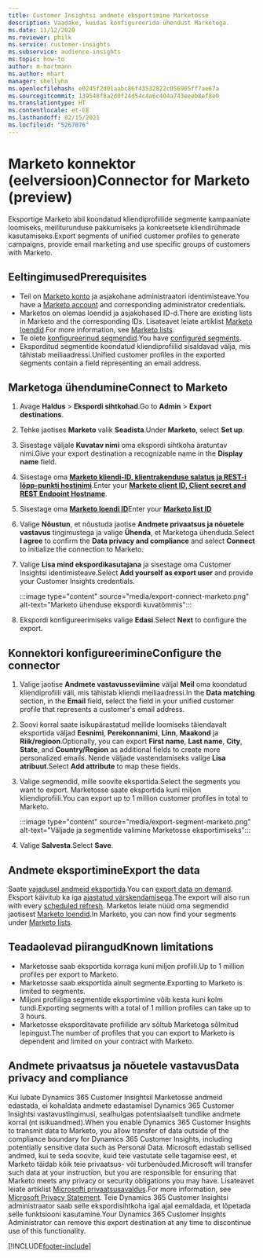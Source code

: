 ```yaml
---
title: Customer Insightsi andmete eksportimine Marketosse
description: Vaadake, kuidas konfigureerida ühendust Marketoga.
ms.date: 11/12/2020
ms.reviewer: philk
ms.service: customer-insights
ms.subservice: audience-insights
ms.topic: how-to
author: m-hartmann
ms.author: mhart
manager: shellyha
ms.openlocfilehash: e0245f2d01aabc86f43532822c056965ff7ae67a
ms.sourcegitcommit: 139548f8a2d0f24d54c4a6c404a743eeeb8ef8e0
ms.translationtype: HT
ms.contentlocale: et-EE
ms.lasthandoff: 02/15/2021
ms.locfileid: "5267076"
---
```

# <a name="connector-for-marketo-preview"></a><span data-ttu-id="cf49d-103">Marketo konnektor (eelversioon)</span><span class="sxs-lookup"><span data-stu-id="cf49d-103">Connector for Marketo (preview)</span></span>

<span data-ttu-id="cf49d-104">Eksportige Marketo abil koondatud kliendiprofiilide segmente kampaaniate loomiseks, meiliturunduse pakkumiseks ja konkreetsete kliendirühmade kasutamiseks.</span><span class="sxs-lookup"><span data-stu-id="cf49d-104">Export segments of unified customer profiles to generate campaigns, provide email marketing and use specific groups of customers with Marketo.</span></span>

## <a name="prerequisites"></a><span data-ttu-id="cf49d-105">Eeltingimused</span><span class="sxs-lookup"><span data-stu-id="cf49d-105">Prerequisites</span></span>

-   <span data-ttu-id="cf49d-106">Teil on [Marketo konto](https://login.marketo.com/) ja asjakohane administraatori identimisteave.</span><span class="sxs-lookup"><span data-stu-id="cf49d-106">You have a [Marketo account](https://login.marketo.com/) and corresponding administrator credentials.</span></span>
-   <span data-ttu-id="cf49d-107">Marketos on olemas loendid ja asjakohased ID-d.</span><span class="sxs-lookup"><span data-stu-id="cf49d-107">There are existing lists in Marketo and the corresponding IDs.</span></span> <span data-ttu-id="cf49d-108">Lisateavet leiate artiklist [Marketo loendid](https://docs.marketo.com/display/public/DOCS/Understanding+Static+Lists).</span><span class="sxs-lookup"><span data-stu-id="cf49d-108">For more information, see [Marketo lists](https://docs.marketo.com/display/public/DOCS/Understanding+Static+Lists).</span></span>
-   <span data-ttu-id="cf49d-109">Te olete [konfigureerinud segmendid](segments.md).</span><span class="sxs-lookup"><span data-stu-id="cf49d-109">You have [configured segments](segments.md).</span></span>
-   <span data-ttu-id="cf49d-110">Eksporditud segmentide koondatud kliendiprofiilid sisaldavad välja, mis tähistab meiliaadressi.</span><span class="sxs-lookup"><span data-stu-id="cf49d-110">Unified customer profiles in the exported segments contain a field representing an email address.</span></span>

## <a name="connect-to-marketo"></a><span data-ttu-id="cf49d-111">Marketoga ühendumine</span><span class="sxs-lookup"><span data-stu-id="cf49d-111">Connect to Marketo</span></span>

1. <span data-ttu-id="cf49d-112">Avage **Haldus** > **Ekspordi sihtkohad**.</span><span class="sxs-lookup"><span data-stu-id="cf49d-112">Go to **Admin** > **Export destinations**.</span></span>

1. <span data-ttu-id="cf49d-113">Tehke jaotises **Marketo** valik **Seadista**.</span><span class="sxs-lookup"><span data-stu-id="cf49d-113">Under **Marketo**, select **Set up**.</span></span>

1. <span data-ttu-id="cf49d-114">Sisestage väljale **Kuvatav nimi** oma ekspordi sihtkoha äratuntav nimi.</span><span class="sxs-lookup"><span data-stu-id="cf49d-114">Give your export destination a recognizable name in the **Display name** field.</span></span>

1. <span data-ttu-id="cf49d-115">Sisestage oma **[Marketo kliendi-ID, klientrakenduse salatus ja REST-i lõpp-punkti hostinimi](https://developers.marketo.com/rest-api/authentication/)**.</span><span class="sxs-lookup"><span data-stu-id="cf49d-115">Enter your **[Marketo client ID, Client secret and REST Endpoint Hostname](https://developers.marketo.com/rest-api/authentication/)**.</span></span>

1. <span data-ttu-id="cf49d-116">Sisestage oma **[Marketo loendi ID](https://docs.marketo.com/display/public/DOCS/Understanding+Static+Lists)**</span><span class="sxs-lookup"><span data-stu-id="cf49d-116">Enter your **[Marketo list ID](https://docs.marketo.com/display/public/DOCS/Understanding+Static+Lists)**</span></span> 

1. <span data-ttu-id="cf49d-117">Valige **Nõustun**, et nõustuda jaotise **Andmete privaatsus ja nõuetele vastavus** tingimustega ja valige **Ühenda**, et Marketoga ühenduda.</span><span class="sxs-lookup"><span data-stu-id="cf49d-117">Select **I agree** to confirm the **Data privacy and compliance** and select **Connect** to initialize the connection to Marketo.</span></span>

1. <span data-ttu-id="cf49d-118">Valige **Lisa mind ekspordikasutajana** ja sisestage oma Customer Insightsi identimisteave.</span><span class="sxs-lookup"><span data-stu-id="cf49d-118">Select **Add yourself as export user** and provide your Customer Insights credentials.</span></span>

   :::image type="content" source="media/export-connect-marketo.png" alt-text="Marketo ühenduse ekspordi kuvatõmmis":::

1. <span data-ttu-id="cf49d-120">Ekspordi konfigureerimiseks valige **Edasi**.</span><span class="sxs-lookup"><span data-stu-id="cf49d-120">Select **Next** to configure the export.</span></span>

## <a name="configure-the-connector"></a><span data-ttu-id="cf49d-121">Konnektori konfigureerimine</span><span class="sxs-lookup"><span data-stu-id="cf49d-121">Configure the connector</span></span>

1. <span data-ttu-id="cf49d-122">Valige jaotise **Andmete vastavusseviimine** väljal **Meil** oma koondatud kliendiprofiili väli, mis tähistab kliendi meiliaadressi.</span><span class="sxs-lookup"><span data-stu-id="cf49d-122">In the **Data matching** section, in the **Email** field, select the field in your unified customer profile that represents a customer's email address.</span></span> 

1. <span data-ttu-id="cf49d-123">Soovi korral saate isikupärastatud meilide loomiseks täiendavalt eksportida väljad **Eesnimi**, **Perekonnanimi**, **Linn**, **Maakond** ja **Riik/regioon**.</span><span class="sxs-lookup"><span data-stu-id="cf49d-123">Optionally, you can export **First name**, **Last name**, **City**, **State**, and **Country/Region**  as additional fields to create more personalized emails.</span></span> <span data-ttu-id="cf49d-124">Nende väljade vastendamiseks valige **Lisa atribuut**.</span><span class="sxs-lookup"><span data-stu-id="cf49d-124">Select **Add attribute** to map these fields.</span></span>

1. <span data-ttu-id="cf49d-125">Valige segmendid, mille soovite eksportida.</span><span class="sxs-lookup"><span data-stu-id="cf49d-125">Select the segments you want to export.</span></span> <span data-ttu-id="cf49d-126">Marketosse saate eksportida kuni miljon kliendiprofiili.</span><span class="sxs-lookup"><span data-stu-id="cf49d-126">You can export up to 1 million customer profiles in total to Marketo.</span></span>

   :::image type="content" source="media/export-segment-marketo.png" alt-text="Väljade ja segmentide valimine Marketosse eksportimiseks":::

1. <span data-ttu-id="cf49d-128">Valige **Salvesta**.</span><span class="sxs-lookup"><span data-stu-id="cf49d-128">Select **Save**.</span></span>

## <a name="export-the-data"></a><span data-ttu-id="cf49d-129">Andmete eksportimine</span><span class="sxs-lookup"><span data-stu-id="cf49d-129">Export the data</span></span>

<span data-ttu-id="cf49d-130">Saate [vajadusel andmeid eksportida](export-destinations.md).</span><span class="sxs-lookup"><span data-stu-id="cf49d-130">You can [export data on demand](export-destinations.md).</span></span> <span data-ttu-id="cf49d-131">Eksport käivitub ka iga [ajastatud värskendamisega](system.md#schedule-tab).</span><span class="sxs-lookup"><span data-stu-id="cf49d-131">The export will also run with every [scheduled refresh](system.md#schedule-tab).</span></span> <span data-ttu-id="cf49d-132">Marketos leiate nüüd oma segmendid jaotisest [Marketo loendid](ttps://docs.marketo.com/display/public/DOCS/Understanding+Static+Lists).</span><span class="sxs-lookup"><span data-stu-id="cf49d-132">In Marketo, you can now find your segments under [Marketo lists](ttps://docs.marketo.com/display/public/DOCS/Understanding+Static+Lists).</span></span>

## <a name="known-limitations"></a><span data-ttu-id="cf49d-133">Teadaolevad piirangud</span><span class="sxs-lookup"><span data-stu-id="cf49d-133">Known limitations</span></span>

- <span data-ttu-id="cf49d-134">Marketosse saab eksportida korraga kuni miljon profiili.</span><span class="sxs-lookup"><span data-stu-id="cf49d-134">Up to 1 million profiles per export to Marketo.</span></span>
- <span data-ttu-id="cf49d-135">Marketosse saab eksportida ainult segmente.</span><span class="sxs-lookup"><span data-stu-id="cf49d-135">Exporting to Marketo is limited to segments.</span></span>
- <span data-ttu-id="cf49d-136">Miljoni profiiliga segmentide eksportimine võib kesta kuni kolm tundi.</span><span class="sxs-lookup"><span data-stu-id="cf49d-136">Exporting segments with a total of 1 million profiles can take up to 3 hours.</span></span> 
- <span data-ttu-id="cf49d-137">Marketosse eksporditavate profiilide arv sõltub Marketoga sõlmitud lepingust.</span><span class="sxs-lookup"><span data-stu-id="cf49d-137">The number of profiles that you can export to Marketo is dependent and limited on your contract with Marketo.</span></span>

## <a name="data-privacy-and-compliance"></a><span data-ttu-id="cf49d-138">Andmete privaatsus ja nõuetele vastavus</span><span class="sxs-lookup"><span data-stu-id="cf49d-138">Data privacy and compliance</span></span>

<span data-ttu-id="cf49d-139">Kui lubate Dynamics 365 Customer Insightsil Marketosse andmeid edastada, ei kohaldata andmete edastamisel Dynamics 365 Customer Insightsi vastavustingimusi, sealhulgas potentsiaalselt tundlike andmete korral (nt isikuandmed).</span><span class="sxs-lookup"><span data-stu-id="cf49d-139">When you enable Dynamics 365 Customer Insights to transmit data to Marketo, you allow transfer of data outside of the compliance boundary for Dynamics 365 Customer Insights, including potentially sensitive data such as Personal Data.</span></span> <span data-ttu-id="cf49d-140">Microsoft edastab sellised andmed, kui te seda soovite, kuid teie vastutate selle tagamise eest, et Marketo täidab kõik teie privaatsus- või turbenõuded.</span><span class="sxs-lookup"><span data-stu-id="cf49d-140">Microsoft will transfer such data at your instruction, but you are responsible for ensuring that Marketo meets any privacy or security obligations you may have.</span></span> <span data-ttu-id="cf49d-141">Lisateavet leiate artiklist [Microsofti privaatsusavaldus](https://go.microsoft.com/fwlink/?linkid=396732).</span><span class="sxs-lookup"><span data-stu-id="cf49d-141">For more information, see [Microsoft Privacy Statement](https://go.microsoft.com/fwlink/?linkid=396732).</span></span>
<span data-ttu-id="cf49d-142">Teie Dynamics 365 Customer Insightsi administraator saab selle ekspordisihtkoha igal ajal eemaldada, et lõpetada selle funktsiooni kasutamine.</span><span class="sxs-lookup"><span data-stu-id="cf49d-142">Your Dynamics 365 Customer Insights Administrator can remove this export destination at any time to discontinue use of this functionality.</span></span>


[!INCLUDE[footer-include](../includes/footer-banner.md)]